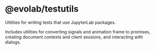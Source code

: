 # @evolab/testutils

Utilities for writing tests that use JupyterLab packages.

Includes utilities for converting signals and animation frame to promises,
creating document contexts and client sessions, and interacting with dialogs.
